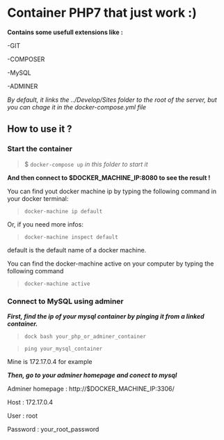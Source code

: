 # Container PHP7 that just work :)

**Contains some usefull extensions like :**

  -GIT

  -COMPOSER

  -MySQL

  -ADMINER

  *By default, it links the ../Develop/Sites folder to the root of the server, but you can chage it in the docker-compose.yml file*

## How to use it ?

### Start the container

> $ `docker-compose up` *in this folder to start it*

**And then connect to $DOCKER_MACHINE_IP:8080 to see the result !**

You can find yout docker machine ip by typing the following command in your docker terminal:

> ``docker-machine ip default``

Or, if you need more infos:

> ``docker-machine inspect default``

default is the default name of a docker machine.

You can find the docker-machine active on your computer by typing the following command

> ``docker-machine active``

### Connect to MySQL using adminer

***First, find the ip of your mysql container by pinging it from a linked container.***

> ``dock bash your_php_or_adminer_container``

> ``ping your_mysql_container``

Mine is 172.17.0.4 for example

***Then, go to your adminer homepage and conect to mysql***

Adminer homepage : http://$DOCKER_MACHINE_IP:3306/

Host : 172.17.0.4

User : root

Password : your_root_password
